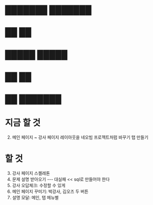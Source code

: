 # ███████ ███████ 
# ██      ██      
# █████   █████   
# ██      ██      
# ██      ███████ 

# 지금 할 것
2. 메인 페이지 ~ 강사 페이지 레이아웃을 네오빔 프로젝트처럼 바꾸기
    탭 만들기
# 할 것
3. 강사 페이지 스켈레톤
1. 문제 설명 받아오기 --- 대실패 << sql로 만들어야 한다
4. 강사 오답체크: 수정할 수 있게
5. 메인 페이지 꾸미기: 박강사, 김오즈 두 버튼
6. 설명 모달: 메인, 탭 메뉴별


